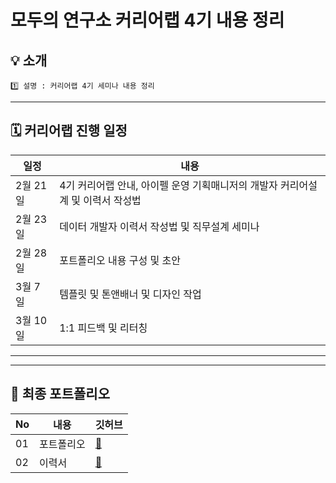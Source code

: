 
# 모두의 연구소 커리어랩 4기 내용 정리

## 💡 소개
```
1️⃣ 설명 : 커리어랩 4기 세미나 내용 정리

```

---
## 🗓️ 커리어랩 진행 일정

|일정|내용|
|---|---|
|2월 21일|4기 커리어랩 안내, 아이펠 운영 기획매니저의 개발자 커리어설계 및 이력서 작성법|
|2월 23일|데이터 개발자 이력서 작성법 및 직무설계 세미나|
|2월 28일|포트폴리오 내용 구성 및 초안|
|3월 7일|템플릿 및 톤앤배너 및 디자인 작업|
|3월 10일|1:1 피드백 및 리터칭|

---

---
## 📑 최종 포트폴리오
|No|내용|깃허브|
|---|---|---|
|01|포트폴리오|[📂](링크)|
|02|이력서|[📂](https://www.notion.so/AI-NLP-59314840165748878d1550f481c7e1b1)|
